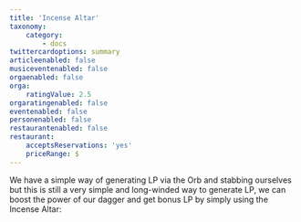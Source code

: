 ```yaml
---
title: 'Incense Altar'
taxonomy:
    category:
        - docs
twittercardoptions: summary
articleenabled: false
musiceventenabled: false
orgaenabled: false
orga:
    ratingValue: 2.5
orgaratingenabled: false
eventenabled: false
personenabled: false
restaurantenabled: false
restaurant:
    acceptsReservations: 'yes'
    priceRange: $
---
```


We have a simple way of generating LP via the Orb and stabbing ourselves but this is still a very simple and long-winded way to generate LP, we can boost the power of our dagger and get bonus LP by simply using the Incense Altar:
